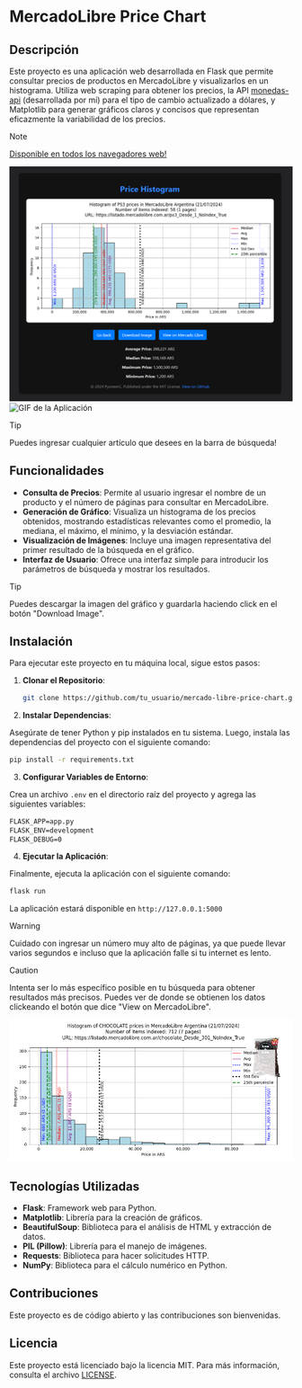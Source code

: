 # MercadoLibre Price Chart

## Descripción

Este proyecto es una aplicación web desarrollada en Flask que permite consultar precios de productos en MercadoLibre y visualizarlos en un histograma. Utiliza web scraping para obtener los precios, la API [monedas-api](https://github.com/pyoneerC/monedas-api) (desarrollada por mí) para el tipo de cambio actualizado a dólares, y Matplotlib para generar gráficos claros y concisos que representan eficazmente la variabilidad de los precios.

> [!NOTE]
> [Disponible en todos los navegadores web!](mercado-libre-price-chart.vercel.app)

![Imagen de la Aplicación](media/price_histogram.png)
![GIF de la Aplicación](media/demonstration.gif)

> [!TIP]
> Puedes ingresar cualquier artículo que desees en la barra de búsqueda!

## Funcionalidades

- **Consulta de Precios**: Permite al usuario ingresar el nombre de un producto y el número de páginas para consultar en MercadoLibre.
- **Generación de Gráfico**: Visualiza un histograma de los precios obtenidos, mostrando estadísticas relevantes como el promedio, la mediana, el máximo, el mínimo, y la desviación estándar.
- **Visualización de Imágenes**: Incluye una imagen representativa del primer resultado de la búsqueda en el gráfico.
- **Interfaz de Usuario**: Ofrece una interfaz simple para introducir los parámetros de búsqueda y mostrar los resultados.

> [!TIP]
> Puedes descargar la imagen del gráfico y guardarla haciendo click en el botón "Download Image".

## Instalación

Para ejecutar este proyecto en tu máquina local, sigue estos pasos:

1. **Clonar el Repositorio**:
   ```bash
   git clone https://github.com/tu_usuario/mercado-libre-price-chart.git
    ```
   
2. **Instalar Dependencias**:

Asegúrate de tener Python y pip instalados en tu sistema. Luego, instala las dependencias del proyecto con el siguiente comando:
   ```bash
   pip install -r requirements.txt
   ```

3. **Configurar Variables de Entorno**:

Crea un archivo `.env` en el directorio raíz del proyecto y agrega las siguientes variables:
   ```env
   FLASK_APP=app.py
   FLASK_ENV=development
   FLASK_DEBUG=0
   ```

4. **Ejecutar la Aplicación**:

Finalmente, ejecuta la aplicación con el siguiente comando:
   ```bash
   flask run
   ```

La aplicación estará disponible en `http://127.0.0.1:5000`

> [!WARNING]
> Cuidado con ingresar un número muy alto de páginas, ya que puede llevar varios segundos e incluso que la aplicación falle si tu internet es lento.


> [!CAUTION]
> Intenta ser lo más específico posible en tu búsqueda para obtener resultados más precisos. Puedes ver de donde se obtienen los datos clickeando el botón que dice "View on MercadoLibre".


![Histograma de Precios](media/chocolate_histogram.png)

## Tecnologías Utilizadas

- **Flask**: Framework web para Python.
- **Matplotlib**: Librería para la creación de gráficos.
- **BeautifulSoup**: Biblioteca para el análisis de HTML y extracción de datos.
- **PIL (Pillow)**: Librería para el manejo de imágenes.
- **Requests**: Biblioteca para hacer solicitudes HTTP.
- **NumPy**: Biblioteca para el cálculo numérico en Python.

## Contribuciones

Este proyecto es de código abierto y las contribuciones son bienvenidas. 

## Licencia

Este proyecto está licenciado bajo la licencia MIT. Para más información, consulta el archivo [LICENSE](LICENSE).